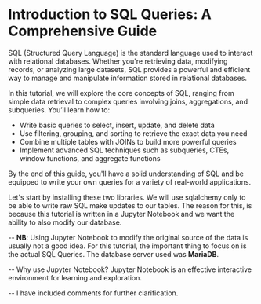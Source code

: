 # Introduction to SQL Queries: A Comprehensive Guide

SQL (Structured Query Language) is the standard language used to interact with relational databases. Whether you're retrieving data, modifying records, or analyzing large datasets, SQL provides a powerful and efficient way to manage and manipulate information stored in relational databases. 

In this tutorial, we will explore the core concepts of SQL, ranging from simple data retrieval to complex queries involving joins, aggregations, and subqueries. You’ll learn how to:

- Write basic queries to select, insert, update, and delete data
- Use filtering, grouping, and sorting to retrieve the exact data you need
- Combine multiple tables with JOINs to build more powerful queries
- Implement advanced SQL techniques such as subqueries, CTEs, window functions, and aggregate functions

By the end of this guide, you'll have a solid understanding of SQL and be equipped to write your own queries for a variety of real-world applications.

Let's start by installing these two libraries. We will use sqlalchemy only to be able to write raw SQL make updates to our tables. The reason for this, is because this tutorial is written in a Jupyter Notebook and we want the ability to also modify our database.

-- **NB**: Using Jupyter Notebook to modify the original source of the data is usually not a good idea. For this tutorial, the important thing to focus on is the actual SQL Queries. The database server used was **MariaDB**.

-- Why use Jupyter Notebook? Jupyter Notebook is an effective interactive environment for learning and exploration. 

--  I have included comments for further clarification.
